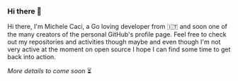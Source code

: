 ### Hi there 👋

Hi there, I'm Michele Caci, a Go loving developer from :it: and soon one of the many creators of the personal GitHub's profile page.
Feel free to check out my repositories and activities though maybe and even though I'm not very active at the moment on open source I hope I can find some time to get back into action.

_More details to come soon_ :hourglass_flowing_sand:
 
<!--
**mcaci/mcaci** is a ✨ _special_ ✨ repository because its `README.md` (this file) appears on your GitHub profile.

Here are some ideas to get you started:

- 🔭 I’m currently working on ...
- 🌱 I’m currently learning ...
- 👯 I’m looking to collaborate on ...
- 🤔 I’m looking for help with ...
- 💬 Ask me about ...
- 📫 How to reach me: ...
- 😄 Pronouns: ...
- ⚡ Fun fact: ...
-->
